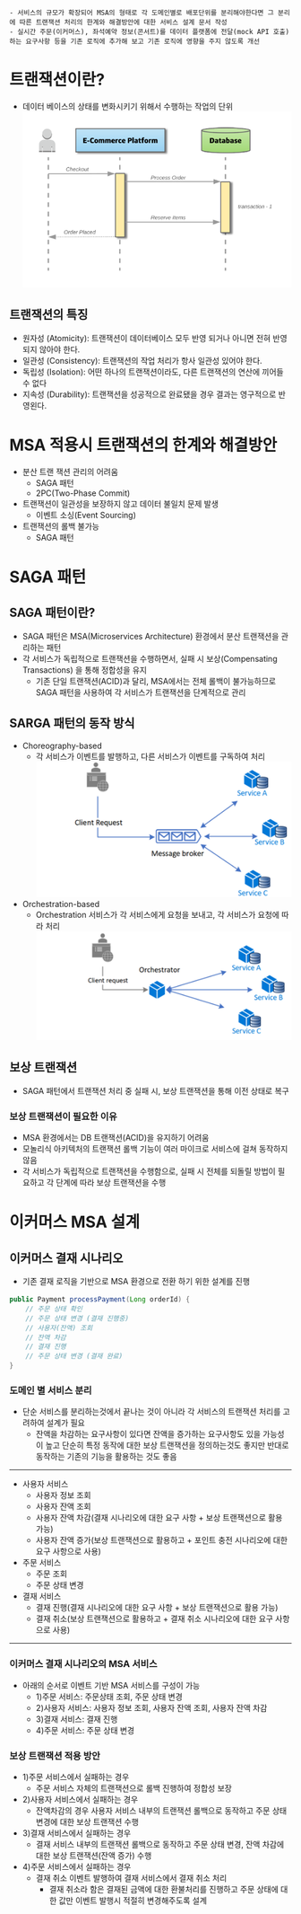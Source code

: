 ```
- 서비스의 규모가 확장되어 MSA의 형태로 각 도메인별로 배포단위를 분리해야한다면 그 분리에 따른 트랜잭션 처리의 한계와 해결방안에 대한 서비스 설계 문서 작성
- 실시간 주문(이커머스), 좌석예약 정보(콘서트)를 데이터 플랫폼에 전달(mock API 호출)하는 요구사항 등을 기존 로직에 추가해 보고 기존 로직에 영향을 주지 않도록 개선
```

# 트랜잭션이란?

- 데이터 베이스의 상태를 변화시키기 위해서 수행하는 작업의 단위
  ![트랜잭션의](/docs/img/transaction.png)

## 트랜잭션의 특징

- 원자성 (Atomicity): 트랜잭션이 데이터베이스 모두 반영 되거나 아니면 전혀 반영되지 않아야 한다.
- 일관성 (Consistency): 트랜잭션의 작업 처리가 항사 일관성 있어야 한다.
- 독립성 (Isolation): 어떤 하나의 트랜잭션이라도, 다른 트랜잭션의 연산에 끼어들 수 없다
- 지속성 (Durability): 트랜잭션을 성공적으로 완료됐을 경우 결과는 영구적으로 반영왼다.

# MSA 적용시 트랜잭션의 한계와 해결방안

- 분산 트랜 잭션 관리의 어려움
    - SAGA 패턴
    - 2PC(Two-Phase Commit)
- 트랜잭션이 일관성을 보장하지 않고 데이터 불일치 문제 발생
    - 이벤트 소싱(Event Sourcing)
- 트랜잭션의 롤백 불가능
    - SAGA 패턴

# SAGA 패턴

## SAGA 패턴이란?

- SAGA 패턴은 MSA(Microservices Architecture) 환경에서 분산 트랜잭션을 관리하는 패턴
- 각 서비스가 독립적으로 트랜잭션을 수행하면서, 실패 시 보상(Compensating Transactions) 을 통해 정합성을 유지
    - 기존 단일 트랜잭션(ACID)과 달리, MSA에서는 전체 롤백이 불가능하므로 SAGA 패턴을 사용하여 각 서비스가 트랜잭션을 단계적으로 관리

## SARGA 패턴의 동작 방식

- Choreography-based
    - 각 서비스가 이벤트를 발행하고, 다른 서비스가 이벤트를 구독하여 처리
      ![Choreography](/docs/img/choreography.png)
- Orchestration-based
    - Orchestration 서비스가 각 서비스에게 요청을 보내고, 각 서비스가 요청에 따라 처리
      ![Orchestration](/docs/img/orchestration.png)

## 보상 트랜잭션

- SAGA 패턴에서 트랜잭션 처리 중 실패 시, 보상 트랜잭션을 통해 이전 상태로 복구

### 보상 트랜잭션이 필요한 이유

- MSA 환경에서는 DB 트랜잭션(ACID)을 유지하기 어려움
- 모놀리식 아키텍처의 트랜잭션 롤백 기능이 여러 마이크로 서비스에 걸쳐 동작하지 않음
- 각 서비스가 독립적으로 트랜잭션을 수행함으로, 실패 시 전체를 되돌릴 방법이 필요하고 각 단계에 따라 보상 트랜잭션을 수행

# 이커머스 MSA 설계

## 이커머스 결재 시나리오

- 기존 결재 로직을 기반으로 MSA 환경으로 전환 하기 위한 설계를 진행

```JAVA
public Payment processPayment(Long orderId) {
    // 주문 상태 확인
    // 주문 상태 변경 (결재 진행중)
    // 사용자(잔액) 조회
    // 잔액 차감
    // 결재 진행
    // 주문 상태 변경 (결재 완료)
}
```

### 도메인 별 서비스 분리

- 단순 서비스를 분리하는것에서 끝나는 것이 아니라 각 서비스의 트랜잭션 처리를 고려하여 설계가 필요
    - 잔액을 차감하는 요구사항이 있다면 잔액을 증가하는 요구사항도 있을 가능성이 높고 단순히 특정 동작에 대한 보상 트랜잭션을 정의하는것도 좋지만 반대로 동작하는 기존의
      기능을 활용하는 것도 좋음

--- 

- 사용자 서비스
    - 사용자 정보 조회
    - 사용자 잔액 조회
    - 사용자 잔액 차감(결재 시나리오에 대한 요구 사항 + 보상 트랜잭션으로 활용 가능)
    - 사용자 잔액 증가(보상 트랜잭션으로 활용하고 + 포인트 충전 시나리오에 대한 요구 사항으로 사용)
- 주문 서비스
    - 주문 조회
    - 주문 상태 변경
- 결재 서비스
    - 결재 진행(결재 시나리오에 대한 요구 사항 + 보상 트랜잭션으로 활용 가능)
    - 결재 취소(보상 트랜잭션으로 활용하고 + 결재 취소 시나리오에 대한 요구 사항으로 사용)

---

### 이커머스 결재 시나리오의 MSA 서비스

- 아래의 순서로 이벤트 기반 MSA 서비스를 구성이 가능
    - 1)주문 서비스: 주문상태 조회, 주문 상태 변경
    - 2)사용자 서비스: 사용자 정보 조회, 사용자 잔액 조회, 사용자 잔액 차감
    - 3)결재 서비스: 결재 진행
    - 4)주문 서비스: 주문 상태 변경

### 보상 트랜잭션 적용 방안

- 1)주문 서비스에서 실패하는 경우
    - 주문 서비스 자체의 트랜잭션으로 롤백 진행하여 정합성 보장
- 2)사용자 서비스에서 실패하는 경우
    - 잔액차감의 경우 사용자 서비스 내부의 트랜잭션 롤백으로 동작하고 주문 상태 변경에 대한 보상 트랜잭션 수행
- 3)결재 서비스에서 실패하는 경우
    - 결재 서비스 내부의 트랜잭션 롤백으로 동작하고 주문 상태 변경, 잔액 차감에 대한 보상 트랜잭션(잔액 증가) 수행
- 4)주문 서비스에서 실패하는 경우
    - 결재 취소 이벤트 발행하여 결재 서비스에서 결재 취소 처리
        - 결재 취소라 함은 결재된 금액에 대한 환불처리를 진행하고 주문 상태에 대한 값만 이벤트 발행시 적절히 변경해주도록 설계 